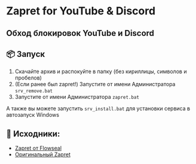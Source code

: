# Zapret for YouTube & Discord
## Обход блокировок YouTube и Discord

## 📦 Запуск
1. Скачайте архив и распокуйте в папку (без кириллицы, символов и пробелов)
2. (Если ранее был zapret!) Запустите от имени Администратора `srv_remove.bat`
3. Запустите от имени Администратора `zapret.bat`

А также вы можете запустить `srv_install.bat` для установки сервиса в автозапуск Windows

## 💾 Исходники:
- [Zapret от Flowseal](https://github.com/Flowseal/zapret-discord-youtube)
- [Оригинальный Zapret](https://github.com/bol-van/zapret)
